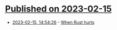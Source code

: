 # [Published on 2023-02-15](index.md)

* [2023-02-15, 14:54:26](https://lobste.rs/s/pd8rr8/when_rust_hurts) - [When Rust hurts](https://mmapped.blog/posts/15-when-rust-hurts.html)
